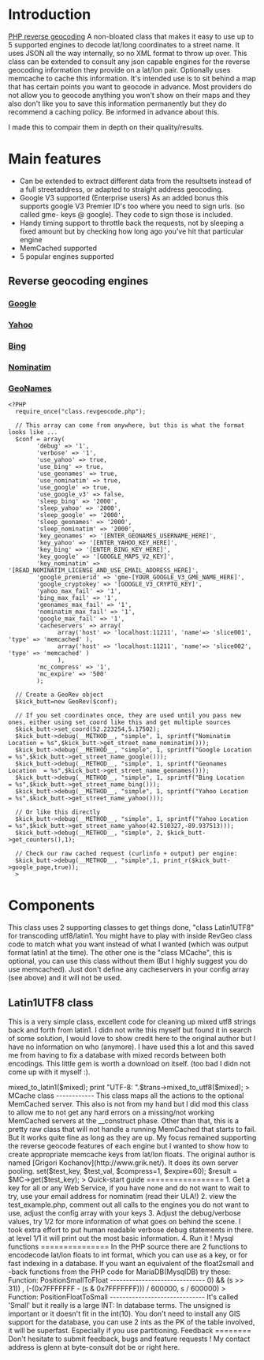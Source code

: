 Introduction
============

[PHP reverse geocoding](http://github.com/gplv2/PHP-GeoRev-Class/) A non-bloated class that makes it easy to use up to 5 supported engines to decode lat/long coordinates to a street name.  It uses JSON all the way internally, so no XML format to throw up over.  This class can be extended to consult any json capable engines for the reverse geocoding information they provide on a lat/lon pair. Optionally uses memcache to cache this information. It's intended use is to sit behind a map that has certain points you want to geocode in advance.  Most providers do not allow you to geocode anything you won't show on their maps and they also don't like you to save this information permanently but they do recommend a caching policy.  Be informed in advance about this.

I made this to compair them in depth on their quality/results.

Main features
=============
- Can be extended to extract different data from the resultsets instead of a full streetaddress, or adapted to straight address geocoding.
- Google V3 supported (Enterprise users)  As an added bonus this supports google V3 Premier ID's too where you need to sign urls.  (so called gme- keys @ google).  They code to sign those is included.
- Handy timing support to throttle back the requests, not by sleeping a fixed amount but by checking how long ago you've hit that particular engine
- MemCached supported
- 5 popular engines supported

Reverse geocoding engines
-------------------------
### [Google](http://maps.google.com/maps/api/geocode/json?address=1600+Amphitheatre+Parkway&client=gme-yourclientid&sensor=true&signature=YOUR_URL_SIGNATURE)
### [Yahoo](http://where.yahooapis.com/geocode?q=%1$s,+%2$s&gflags=R&appid=[yourappidhere])
### [Bing](http://dev.virtualearth.net/REST/v1/Locations/50.43434,4.5232323?o=json&key=[key_here])
### [Nominatim](http://open.mapquestapi.com/nominatim/v1/reverse?format=json&json_callback=renderExampleThreeResults&lat=51.521435&lon=-0.162714)
### [GeoNames](http://api.geonames.org/findNearbyPlaceNameJSON?lat=%s&lng=%s&username=%s&style=full)

    <?PHP
      require_once("class.revgeocode.php");

      // This array can come from anywhere, but this is what the format looks like ...
      $conf = array( 
            'debug' => '1',
            'verbose' => '1',
            'use_yahoo' => true,
            'use_bing' => true,
            'use_geonames' => true,
            'use_nominatim' => true,
            'use_google' => true,
            'use_google_v3' => false,
            'sleep_bing' => '2000',
            'sleep_yahoo' => '2000',
            'sleep_google' => '2000',
            'sleep_geonames' => '2000',
            'sleep_nominatim' => '2000',
            'key_geonames' => '[ENTER_GEONAMES_USERNAME_HERE]',
            'key_yahoo' => '[ENTER_YAHOO_KEY_HERE]',
            'key_bing' => '[ENTER_BING_KEY_HERE]',
            'key_google' => '[GOOGLE_MAPS_V2_KEY]',
            'key_nominatim' => '[READ_NOMINATIM_LICENSE_AND_USE_EMAIL_ADDRESS_HERE]',
            'google_premierid' => 'gme-[YOUR_GOOGLE_V3_GME_NAME_HERE]',
            'google_cryptokey' => '[GOOGLE_V3_CRYPTO_KEY]',
            'yahoo_max_fail' => '1',
            'bing_max_fail' => '1',
            'geonames_max_fail' => '1',
            'nominatim_max_fail' => '1',
            'google_max_fail' => '1',
            'cacheservers' => array(
                  array('host' => 'localhost:11211', 'name'=> 'slice001', 'type' => 'memcached' ),
                  array('host' => 'localhost:11211', 'name'=> 'slice002', 'type' => 'memcached' )
                  ),
            'mc_compress' => '1',
            'mc_expire' => '500'
            );

      // Create a GeoRev object
      $kick_butt=new GeoRev($conf);

      // If you set coordinates once, they are used until you pass new ones, either using set_coord like this and get multiple sources
      $kick_butt->set_coord(52.223254,5.17502);
      $kick_butt->debug(__METHOD__, "simple", 1, sprintf("Nominatim Location = %s",$kick_butt->get_street_name_nominatim()));
      $kick_butt->debug(__METHOD__, "simple", 1, sprintf("Google Location    = %s",$kick_butt->get_street_name_google()));
      $kick_butt->debug(__METHOD__, "simple", 1, sprintf("Geonames Location  = %s",$kick_butt->get_street_name_geonames()));
      $kick_butt->debug(__METHOD__, "simple", 1, sprintf("Bing Location      = %s",$kick_butt->get_street_name_bing()));
      $kick_butt->debug(__METHOD__, "simple", 1, sprintf("Yahoo Location     = %s",$kick_butt->get_street_name_yahoo()));
      
      // Or like this directly
      $kick_butt->debug(__METHOD__, "simple", 1, sprintf("Yahoo Location     = %s",$kick_butt->get_street_name_yahoo(42.510327,-89.937513)));
      $kick_butt->debug(__METHOD__, "simple", 2, $kick_butt->get_counters(),1);

      // Check our raw cached request (curlinfo + output) per engine:
      $kick_butt->debug(__METHOD__, "simple",1, print_r($kick_butt->google_page,true));
      >

Components
==========

This class uses 2 supporting classes to get things done, "class Latin1UTF8" for transcoding utf8/latin1. You might have to play with inside RevGeo class code to match what you want instead of what I wanted (which was output format latin1 at the time).  The other one is the "class MCache", this is optional, you can use this class without them (But I highly suggest you do use memcached). Just don't define any cacheservers in your config array (see above) and it will not be used.

Latin1UTF8 class
----------------

This is a very simple class, excellent code for cleaning up mixed utf8 strings back and forth from latin1.  I didn not write this myself but found it in search of some solution, I would love to show credit here to the original author but I have no information on who (anymore).  I have used this a lot and this saved me from having to fix a database with mixed records between both encodings.  This little gem is worth a download on itself. (too bad I didn not come up with it myself :).

   <?PHP
   $trans = new Latin1UTF8();

   $mixed = "MIXED TEXT INPUT";

   print "Original: ".$mixed;
   print "Latin1:   ".$trans->mixed_to_latin1($mixed);
   print "UTF-8:    ".$trans->mixed_to_utf8($mixed);
   >

MCache class
------------

This class maps all the actions to the optional MemCached server.  This also is not from my hand but I did mod this class to allow me to not get any hard errors on a missing/not working MemCached servers at the __construct phase.  Other than that, this is a pretty raw class that will not handle a running MemCached that starts to fail.  But it works quite fine as long as they are up.  My focus remained supporting the reverse geocode features of each engine but I wanted to show how to create appropriate memcache keys from lat/lon floats.   The original author is named [Grigori Kochanov](http://www.grik.net/). It does its own server pooling.

   <PHP
   include_once('class.memcached.php');

   $MC = new MCache($memc_servers);

   // Create key/val to store
   $test_val = sprintf("%s%s", md5(rand()),time());
   $test_key = "MCTEST";

   // Set and get 
   $MC->set($test_key, $test_val, $compress=1, $expire=60);
   $result = $MC->get($test_key);
   >

Quick-start guide
=================

1. Get a key for all or any Web Service, if you have none and do not want to wait to try, use your email address for nominatim (read their ULA!) 

2. view the test_example.php, comment out all calls to the engines you do not want to use, adjust the config array with your keys

3. Adjust the debug/verbose values, try 1/2 for more information of what goes on behind the scene.  I took extra effort to put human readable verbose debug statements in there. at level 1/1 it will print out the most basic information.
   
4. Run it !

Mysql functions
===============

In the PHP source there are 2 functions to encodecode lat/lon floats to int format, which you can use as a key, or for fast indexing in a database.  If you want an equivalent of the float2small and -back functions from the PHP code for MariaDB(MysqlDB) try these:

Function: PositionSmallToFloat
------------------------------
   <?SQL
   CREATE DEFINER=`root`@`localhost` FUNCTION `PositionSmallToFloat`(s INT) RETURNS decimal(10,7)
   DETERMINISTIC
   RETURN if( ((s > 0) && (s >> 31)) , (-(0x7FFFFFFF - (s & 0x7FFFFFFF))) / 600000, s / 600000)
   >

Function: PositionFloatToSmall
------------------------------
   <?SQL
   CREATE DEFINER=`root`@`localhost` FUNCTION `PositionFloatToSmall`(s DECIMAL(10,7)) RETURNS int(10)
   DETERMINISTIC
   RETURN s * 600000
   >

It's called 'Small' but it really is a large INT:

<?SQL
`lat` int(10) unsigned NOT NULL,
`lon` int(10) unsigned NOT NULL
>

In database terms. The unsigned is important or it doesn't fit in the int(10).  You don't need to install any GIS support for the database, you can use 2 ints as the PK of the table involved, it will be superfast.  Especially if you use partitioning.

Feedback
========

Don't hesitate to submit feedback, bugs and feature requests ! My contact address is glenn at byte-consult dot be or right here.
